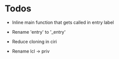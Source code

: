 # Todos

- Inline main function that gets called in entry label

- Rename 'entry' to '_entry'

- Reduce cloning in ciri

- Rename lcl -> priv
